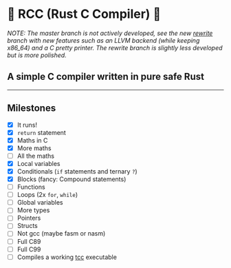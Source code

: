 # 🚀 RCC (Rust C Compiler) 🚀

*NOTE: The master branch is not actively developed, see the new [rewrite](https://github.com/Ezrashaw/rcc/tree/rewrite) branch with new features such as an LLVM backend (while keeping x86_64) and a C pretty printer. The rewrite branch is slightly less developed but is more polished.*

## A simple C compiler written in pure safe Rust

---

## Milestones
- [x] It runs!
- [x] `return` statement
- [x] Maths in C
- [x] More maths
- [ ] All the maths
- [x] Local variables
- [x] Conditionals (`if` statements and ternary `?`)
- [x] Blocks (fancy: Compound statements)
- [ ] Functions
- [ ] Loops (2x `for`, `while`)
- [ ] Global variables
- [ ] More types
- [ ] Pointers
- [ ] Structs
- [ ] Not gcc (maybe fasm or nasm)
- [ ] Full C89
- [ ] Full C99
- [ ] Compiles a working [tcc](https://github.com/LuaDist/tcc) executable
